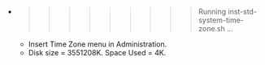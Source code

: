 * >>>>>>>>> Running inst-std-system-time-zone.sh ...
  * Insert Time Zone menu in Administration.
  * Disk size = 3551208K. Space Used = 4K.
